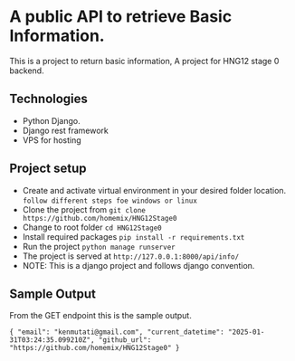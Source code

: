 # A public API to retrieve Basic Information.

This is a project to return basic information, A project for HNG12 stage 0 backend.

## Technologies 
- Python Django.
- Django rest framework
- VPS for hosting

## Project setup

- Create and activate virtual environment in your desired folder location. `follow different steps foe windows or linux`
- Clone the project from `git clone https://github.com/homemix/HNG12Stage0`
- Change to root folder `cd HNG12Stage0`
- Install required packages `pip install -r requirements.txt`
- Run the project `python manage runserver`
- The project is served at `http://127.0.0.1:8000/api/info/`
- NOTE: This is a django project and follows django convention.

## Sample Output

From the GET endpoint this is the sample output.

`{
    "email": "kenmutati@gmail.com",
    "current_datetime": "2025-01-31T03:24:35.099210Z",
    "github_url": "https://github.com/homemix/HNG12Stage0"
}`